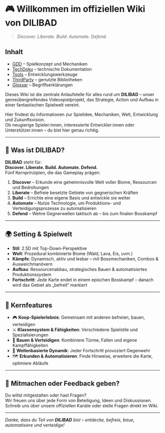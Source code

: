 
# 🎮 Willkommen im offiziellen Wiki von **DILIBAD**

> *Discover. Liberate. Build. Automate. Defend.*

## Inhalt

- [GDD](GDD/GDDReadme.md) – Spielkonzept und Mechaniken
- [TechDoku](TechDoku/TechDokuReadme.md) – technische Dokumentation
- [Tools](Tools/ToolsReadme.md) – Entwicklungswerkzeuge
- [ThirdParty](ThirdParty/ThirdPartyReadme.md) – genutzte Bibliotheken
- [Glossar](Glossar/GlossarReadme.md) – Begriffserklärungen



Dieses Wiki ist die zentrale Anlaufstelle für alles rund um **DILIBAD** – unser genreübergreifendes Videospielprojekt, das Strategie, Action und Aufbau in einer fantastischen Spielwelt vereint.

Hier findest du Informationen zur Spielidee, Mechaniken, Welt, Entwicklung und Zukunftsvision.  
Ob neugierige Spieler:innen, interessierte Entwickler:innen oder Unterstützer:innen – du bist hier genau richtig.

---

## 📌 Was ist DILIBAD?

**DILIBAD** steht für:  
**Discover. Liberate. Build. Automate. Defend.**  
Fünf Kernprinzipien, die das Gameplay prägen:

1. **Discover** – Erkunde eine geheimnisvolle Welt voller Biome, Ressourcen und Bedrohungen  
2. **Liberate** – Befreie besetzte Gebiete von gegnerischen Kräften  
3. **Build** – Errichte eine eigene Basis und entwickle sie weiter  
4. **Automate** – Nutze Technologie, um Produktions- und Verteidigungsprozesse zu automatisieren  
5. **Defend** – Wehre Gegnerwellen taktisch ab – bis zum finalen Bosskampf

---

## 🌍 Setting & Spielwelt

- **Stil**: 2.5D mit Top-Down-Perspektive  
- **Welt**: Prozedural kombinierte Biome (Wald, Lava, Eis, uvm.)  
- **Kämpfe**: Dynamisch, aktiv und lesbar – mit Bossmechaniken, Combos & Ausweichmanövern  
- **Aufbau**: Ressourcenabbau, strategisches Bauen & automatisiertes Produktionssystem  
- **Fortschritt**: Jede Karte endet in einem epischen Bosskampf – danach wird das Gebiet als „befreit“ markiert

---

## 🧩 Kernfeatures

- 🎮 **Koop-Spielerlebnis**: Gemeinsam mit anderen befreien, bauen, verteidigen  
- ⚔️ **Klassensystem & Fähigkeiten**: Verschiedene Spielstile und Spezialisierungen  
- 🧱 **Bauen & Verteidigen**: Kombiniere Türme, Fallen und eigene Kampffähigkeiten  
- 🔁 **Wellenbasierte Dynamik**: Jeder Fortschritt provoziert Gegenwehr  
- 🗺️ **Erkunden & Automatisieren**: Finde Hinweise, erweitere die Karte, optimiere Abläufe



---

## 💬 Mitmachen oder Feedback geben?

Du willst mitgestalten oder hast Fragen?  
Wir freuen uns über jede Form von Beteiligung, Ideen und Diskussionen.  
Schreib uns über unsere offiziellen Kanäle oder stelle Fragen direkt im Wiki.

---

*Danke, dass du Teil von **DILIBAD** bist – entdecke, befreie, baue, automatisiere und verteidige!*
